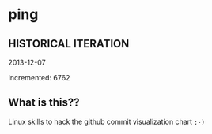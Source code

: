 # ping

## HISTORICAL ITERATION
2013-12-07

Incremented: 6762

## What is this?? 
Linux skills to hack the github commit visualization chart `;-)`
